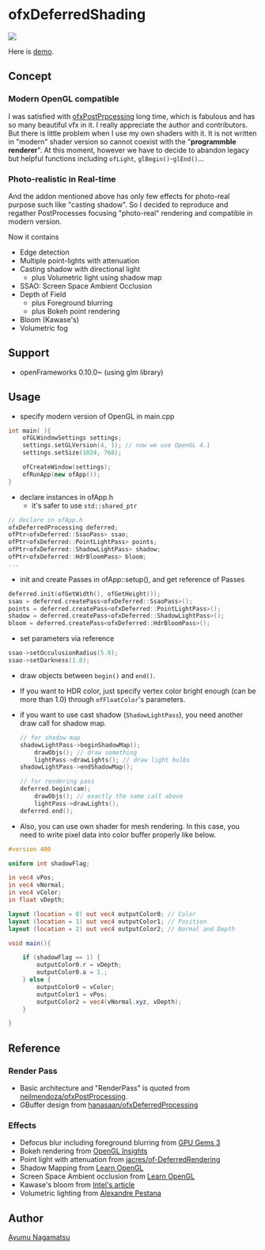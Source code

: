 # ofxDeferredShading
![](./screenshot.gif)

Here is [demo](https://www.youtube.com/watch?v=xhm2CdpSpcI).

## Concept
### Modern OpenGL compatible
I was satisfied with [ofxPostPrpcessing](https://github.com/neilmendoza/ofxPostProcessing) long time, which is fabulous and has so many beautiful vfx in it. I really appreciate the author and contributors.
But there is little problem when I use my own shaders with it. It is not written in "modern" shader version so cannot coexist with the "**programmble renderer**".
At this moment, however we have to decide to abandon legacy but helpful functions including `ofLight`, `glBegin()`-`glEnd()`...
### Photo-realistic in Real-time
And the addon mentioned above has only few effects for photo-real purpose such like "casting shadow". So I decided to reproduce and regather PostProcesses focusing "photo-real" rendering and compatible in modern version.

Now it contains
* Edge detection
* Multiple point-lights with attenuation
* Casting shadow with directional light
    * plus Volumetric light using shadow map
* SSAO: Screen Space Ambient Occlusion
* Depth of Field
    * plus Foreground blurring
    * plus Bokeh point rendering
* Bloom (Kawase's)
* Volumetric fog

## Support
* openFrameworks 0.10.0~ (using glm library)

## Usage
* specify modern version of OpenGL in main.cpp
```C++
int main( ){
    ofGLWindowSettings settings;
    settings.setGLVersion(4, 1); // now we use OpenGL 4.1
    settings.setSize(1024, 768);

    ofCreateWindow(settings);
    ofRunApp(new ofApp());
}
```
* declare instances in ofApp.h
    * it's safer to use `std::shared_ptr`    
```C++
// declare in ofApp.h
ofxDeferredProcessing deferred;
ofPtr<ofxDeferred::SsaoPass> ssao;
ofPtr<ofxDeferred::PointLightPass> points;
ofPtr<ofxDeferred::ShadowLightPass> shadow;
ofPtr<ofxDeferred::HdrBloomPass> bloom;
...
```
* init and create Passes in ofApp::setup(), and get reference of Passes
```C++
deferred.init(ofGetWidth(), ofGetHeight());
ssao = deferred.createPass<ofxDeferred::SsaoPass>();
points = deferred.createPass<ofxDeferred::PointLightPass>();
shadow = deferred.createPass<ofxDeferred::ShadowLightPass>();    
bloom = deferred.createPass<ofxDeferred::HdrBloomPass>();
```
* set parameters via reference
```C++
ssao->setOcculusionRadius(5.0);
ssao->setDarkness(1.0);
```
* draw objects between `begin()` and `end()`.
* If you want to HDR color, just specify vertex color bright enough (can be more than 1.0) through `ofFloatColor`'s parameters.
* if you want to use cast shadow (`ShadowLightPass`), you need another draw call for shadow map.

    ```C++
    // for shadow map
    shadowLightPass->beginShadowMap();
        drawObjs(); // draw something
        lightPass->drawLights(); // draw light bulbs
    shadowLightPass->endShadowMap();

    // for rendering pass
    deferred.begin(cam);
        drawObjs(); // exactly the same call above
        lightPass->drawLights();
    deferred.end();
    ```
* Also, you can use own shader for mesh rendering. In this case, you need to write pixel data into color buffer properly like below.

```GLSL
#version 400

uniform int shadowFlag;

in vec4 vPos;
in vec4 vNormal;
in vec4 vColor;
in float vDepth;

layout (location = 0) out vec4 outputColor0; // Color
layout (location = 1) out vec4 outputColor1; // Position
layout (location = 2) out vec4 outputColor2; // Normal and Depth

void main(){

    if (shadowFlag == 1) {
        outputColor0.r = vDepth;
        outputColor0.a = 1.;
    } else {
        outputColor0 = vColor;
        outputColor1 = vPos;
        outputColor2 = vec4(vNormal.xyz, vDepth);
    }

}

```

## Reference
### Render Pass
* Basic architecture and "RenderPass" is quoted from [neilmendoza/ofxPostProcessing](https://github.com/neilmendoza/ofxPostProcessing).
* GBuffer design from [hanasaan/ofxDeferredProcessing](https://github.com/hanasaan/ofxDeferredProcessing/)

### Effects
* Defocus blur including foreground blurring from [GPU Gems 3](https://developer.nvidia.com/gpugems/gpugems3/part-iv-image-effects/chapter-28-practical-post-process-depth-field)
* Bokeh rendering from [OpenGL Insights](https://github.com/OpenGLInsights/OpenGLInsightsCode/tree/master/Chapter%2015%20Depth%20of%20Field%20with%20Bokeh%20Rendering)
* Point light with attenuation from [jacres/of-DeferredRendering](https://github.com/jacres/of-DeferredRendering)
* Shadow Mapping from [Learn OpenGL](https://learnopengl.com/Advanced-Lighting/Shadows/Shadow-Mapping)
* Screen Space Ambient occlusion from [Learn OpenGL](https://learnopengl.com/#!Advanced-Lighting/SSAO)
* Kawase's bloom from [Intel's article](https://software.intel.com/en-us/blogs/2014/07/15/an-investigation-of-fast-real-time-gpu-based-image-blur-algorithms)
* Volumetric lighting from [Alexandre Pestana](https://www.alexandre-pestana.com/volumetric-lights/)

## Author
[Ayumu Nagamatsu](http://ayumu-nagamatsu.com/)
